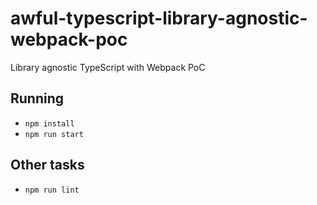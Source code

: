 # awful-typescript-library-agnostic-webpack-poc
Library agnostic TypeScript with Webpack PoC

## Running
* `npm install`
* `npm run start`

## Other tasks
* `npm run lint`
